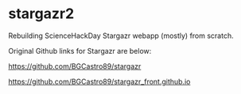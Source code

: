 # stargazr2
Rebuilding ScienceHackDay Stargazr webapp (mostly) from scratch.

Original Github links for Stargazr are below:

https://github.com/BGCastro89/stargazr

https://github.com/BGCastro89/stargazr_front.github.io
